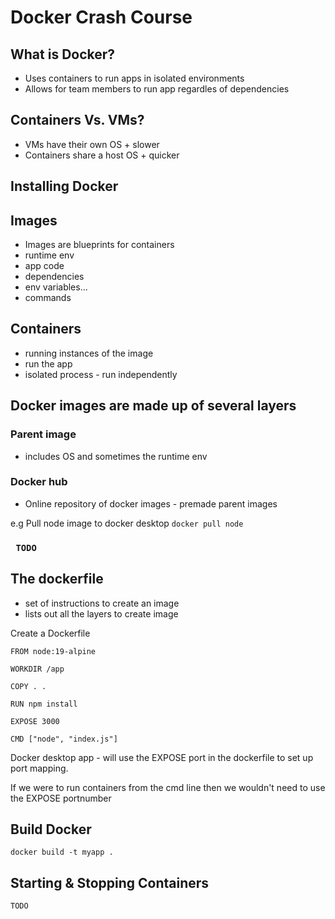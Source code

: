 # Docker Crash Course

## What is Docker?

- Uses containers to run apps in isolated environments
- Allows for team members to run app regardles of dependencies

## Containers Vs. VMs?

- VMs have their own OS + slower
- Containers share a host OS + quicker

## Installing Docker

## Images

- Images are blueprints for containers
- runtime env
- app code
- dependencies
- env variables...
- commands

## Containers

- running instances of the image
- run the app
- isolated process - run independently

## Docker images are made up of several layers

### Parent image

- includes OS and sometimes the runtime env

### Docker hub

- Online repository of docker images - premade parent images

e.g Pull node image to docker desktop
`docker pull node`

### ` TODO`

## The dockerfile

- set of instructions to create an image
- lists out all the layers to create image

Create a Dockerfile

```
FROM node:19-alpine

WORKDIR /app

COPY . .

RUN npm install

EXPOSE 3000

CMD ["node", "index.js"]
```

Docker desktop app - will use the EXPOSE port in the dockerfile to set up port mapping.

If we were to run containers from the cmd line then we wouldn't need to use the EXPOSE portnumber

## Build Docker

```
docker build -t myapp .
```

## Starting & Stopping Containers

```
TODO
```

